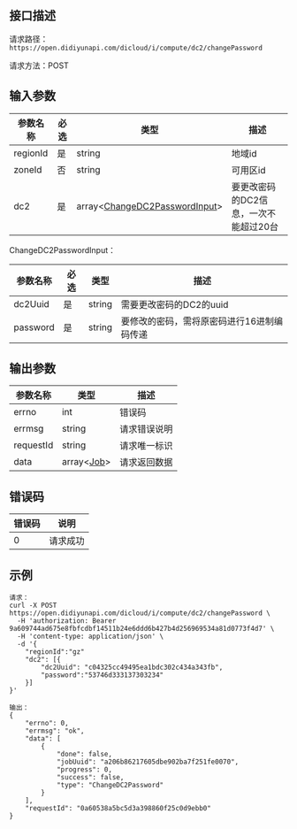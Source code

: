## 接口描述
请求路径：`https://open.didiyunapi.com/dicloud/i/compute/dc2/changePassword`

请求方法：POST
## 输入参数
|参数名称 | 必选 | 类型 | 描述|
|--------|-----|-----|-----|
| regionId | 是 | string | 地域id |
| zoneId | 否 | string | 可用区id |
| dc2 | 是 | array<[ChangeDC2PasswordInput](#ChangeDC2PasswordInput)> | 要更改密码的DC2信息，一次不能超过20台 |

<span id="ChangeDC2PasswordInput"></span>
ChangeDC2PasswordInput：

|参数名称 | 必选 | 类型 | 描述|
|--------|-----|-----|-----|
| dc2Uuid     | 是 |   string  |   需要更改密码的DC2的uuid          |
| password | 是 | string | 要修改的密码，需将原密码进行16进制编码传递 |

## 输出参数
|参数名称  | 类型 | 描述 |
|--------|-----|-----|
|errno | int  |错误码 |
|errmsg|string|请求错误说明   |
|requestId |string|请求唯一标识 |
|data | array<[Job](/static/docs-content/products/通用响应结构.md#Job)>   | 请求返回数据| 

## 错误码
|错误码 | 说明    |
|------|--------|
| 0    | 请求成功  |

## 示例

```
请求：
curl -X POST https://open.didiyunapi.com/dicloud/i/compute/dc2/changePassword \
  -H 'authorization: Bearer 9a609744ad675e8fbfcdbf14511b24e6ddd6b427b4d256969534a81d0773f4d7' \
  -H 'content-type: application/json' \
  -d '{
	"regionId":"gz"
	"dc2": [{
		"dc2Uuid": "c04325cc49495ea1bdc302c434a343fb",
		"password":"53746d333137303234"
	}]
}'

输出：
{
	"errno": 0,
	"errmsg": "ok",
	"data": [
		{
			"done": false,
			"jobUuid": "a206b86217605dbe902ba7f251fe0070",
			"progress": 0,
			"success": false,
			"type": "ChangeDC2Password"
		}
	],
	"requestId": "0a60538a5bc5d3a398860f25c0d9ebb0"
}
```